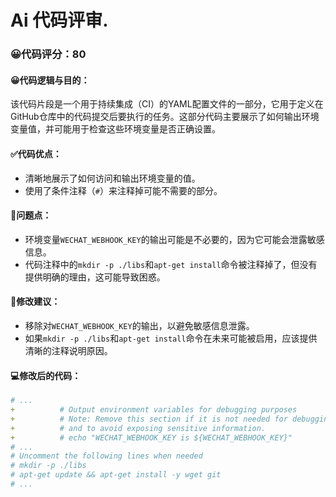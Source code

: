 # Ai 代码评审.
### 😀代码评分：80
#### 😀代码逻辑与目的：
该代码片段是一个用于持续集成（CI）的YAML配置文件的一部分，它用于定义在GitHub仓库中的代码提交后要执行的任务。这部分代码主要展示了如何输出环境变量值，并可能用于检查这些环境变量是否正确设置。

#### ✅代码优点：
- 清晰地展示了如何访问和输出环境变量的值。
- 使用了条件注释（`#`）来注释掉可能不需要的部分。

#### 🤔问题点：
- 环境变量`WECHAT_WEBHOOK_KEY`的输出可能是不必要的，因为它可能会泄露敏感信息。
- 代码注释中的`mkdir -p ./libs`和`apt-get install`命令被注释掉了，但没有提供明确的理由，这可能导致困惑。

#### 🎯修改建议：
- 移除对`WECHAT_WEBHOOK_KEY`的输出，以避免敏感信息泄露。
- 如果`mkdir -p ./libs`和`apt-get install`命令在未来可能被启用，应该提供清晰的注释说明原因。

#### 💻修改后的代码：
```yaml
# ...
+          # Output environment variables for debugging purposes
+          # Note: Remove this section if it is not needed for debugging
+          # and to avoid exposing sensitive information.
+          # echo "WECHAT_WEBHOOK_KEY is ${WECHAT_WEBHOOK_KEY}"
# ...
# Uncomment the following lines when needed
# mkdir -p ./libs
# apt-get update && apt-get install -y wget git
# ...
```